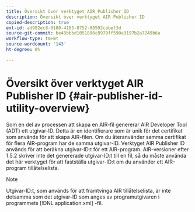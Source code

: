 ```yaml
---
title: Översikt över verktyget AIR Publisher ID
description: Översikt över verktyget AIR Publisher ID
copied-description: true
exl-id: ad982ec8-0180-4185-8752-08592cabef3d
source-git-commit: be43bbbd1051886c8979ff590a3197b2a7249b6a
workflow-type: tm+mt
source-wordcount: '143'
ht-degree: 0%

---
```


# Översikt över verktyget AIR Publisher ID {#air-publisher-id-utility-overview}

Som en del av processen att skapa en AIR-fil genererar AIR Developer Tool (ADT) ett utgivar-ID. Detta är en identifierare som är unik för det certifikat som används för att skapa AIR-filen. Om du återanvänder samma certifikat för flera AIR-program har de samma utgivar-ID. Verktyget AIR Publisher ID används för att beräkna utgivar-ID:t för ett AIR-program. AIR-versioner efter 1.5.2 skriver inte det genererade utgivar-ID:t till en fil, så du måste använda det här verktyget för att fastställa utgivar-ID:t om du använder ett AIR-program tillåtelselista.

>[!NOTE]
>
>Utgivar-ID:t, som används för att framtvinga AIR tillåtelselista, är inte detsamma som det utgivar-ID som anges av programutgivaren i programmets [!DNL application.xml] -fil.

